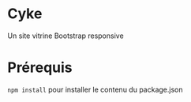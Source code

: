 # Cyke
Un site vitrine Bootstrap responsive

# Prérequis 
`npm install` pour installer le contenu du package.json
